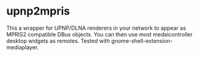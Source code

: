 # upnp2mpris
This a wrapper for UPNP/DLNA renderers in your network to appear as MPRIS2 compatible DBus objects. You can then use most medaicontroller desktop widgets as remotes. Tested with gnome-shell-extension-mediaplayer.
